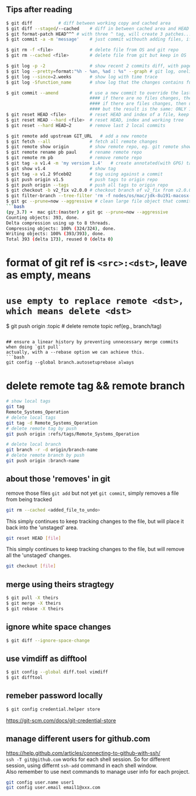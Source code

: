 ## Tips after reading <Pro Git> 
```bash
$ git diff 			# diff between working copy and cached area
$ git diff --staged/--cached	# diff in between cached area and HEAD
$ git format-patch HEAD^^^ # with three ^ tag, will create 3 patches...
$ git commit -a -m 'message' 	# just commit withouth adding files, if they are already being tracked

$ git rm -f <file> 				# delete file from OS and git repo
$ git rm --cached <file> 		# delete file from git but keep in OS 

$ git log -p -2					# show recent 2 commits diff, with pagenation style
$ git log --pretty=format:"%h - %an, %ad : %s" --graph # git log, oneline
$ git log --since=2.weeks		# show log with time trace
$ git log -Sfunction_name		# show log that the changes contains function_name string

$ git commit --amend			# use a new commit to override the last commit
								#### if there are no files changes, then just update commit msg
								#### if there are files changes, then update both commit msg and files
								#### but the result is the same: ONLY 1 COMMIT. 
$ git reset HEAD <file> 		# reset HEAD and index of a file, keep files changes in local
$ git reset HEAD --hard <file> 	# reset HEAD, index and working tree
$ git reset --hard HEAD~2       # remove last 2 local commits	

$ git remote add upstream GIT_URL	# add a new remote 
$ git fetch --all 				# fetch all remote changes 
$ git remote show origin 		# show remote repo, eg. git remote show origin
$ git remote rename pb paul		# rename remote repo
$ git remote rm pb				# remove remote repo 
$ git tag -a v1.4 -m 'my version 1.4'	# create annotated(with GPG) tag 
$ git show v1.4					# show tag 
$ git tag -a v1.2 9fceb02		# tag using against a commit
$ git push origin v1.5			# push tags to origin repo
$ git push origin --tags		# push all tags to origin repo
$ git checkout -b v2_fix v2.0.0	# checkout branch of v2_fix from v2.0.0 tag
$ git filter-branch --tree-filter 'rm -f nodes/os/mac/jdk-8u191-macosx-x64.dmg' HEAD # remove a large object file 
$ git gc --prune=now --aggressive # clean large file object that committed but not able to be pushed to remote git server
```bash
(py_3.7) ➜  mac git:(master) ✗ git gc --prune=now --aggressive
Counting objects: 393, done.
Delta compression using up to 8 threads.
Compressing objects: 100% (324/324), done.
Writing objects: 100% (393/393), done.
Total 393 (delta 173), reused 0 (delta 0)
```

# format of git ref is `<src>:<dst>`, leave <src> as empty, means 
# `use empty to replace remote <dst>, which means delete <dst>`
$ git push origin :topic # delete remote topic ref(eg., branch/tag)
```

## ensure a linear history by preventing unnecessary merge commits when doing `git pull`
actually, with a --rebase option we can achieve this. 
```bash
git config --global branch.autosetuprebase always
```

# delete remote tag && remote branch
```bash
# show local tags
git tag 
Remote_Systems_Operation
# delete local tags 
git tag -d Remote_Systems_Operation 
# delete remote tag by push
git push origin :refs/tags/Remote_Systems_Operation

# delete local branch
git branch -r -d origin/branch-name
# delete remote branch by push
git push origin :branch-name
```

## about those 'removes' in git
remove those files `git add` but not yet `git commit`,  simply removes a file from being tracked
```bash
git rm --cached <added_file_to_undo>
```
This simply continues to keep tracking changes to the file, but will place it back into the 'unstaged' area.
```bash
git reset HEAD [file]
```
This simply continues to keep tracking changes to the file, but will remove all the 'unstaged' changes.
```bash
git checkout [file]
```

## merge using theirs stragtegy 
```bash
$ git pull -X theirs
$ git merge -X theirs
$ git rebase -X theirs
```
## ignore white space changes
```bash
$ git diff --ignore-space-change
```
## use vimdiff as difftool
```bash
$ git config --global diff.tool vimdiff
$ git difftool
```
## remeber password locally
```bash
$ git config credential.helper store
```
https://git-scm.com/docs/git-credential-store 

## manage different users for github.com 
https://help.github.com/articles/connecting-to-github-with-ssh/     
`ssh -T git@github.com` works for each shell session. So for different session, using differnt `ssh-add` command in each shell window.     
Also remember to use next commands to manage user info for each project.        
```bash
git config user.name user1 
git config user.email email1@xxx.com 
```

